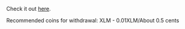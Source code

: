 Check it out [here](https://www.kucoin.com/ucenter/signup?rcode=rJNCJAT).

Recommended coins for withdrawal: XLM - 0.01XLM/About 0.5 cents